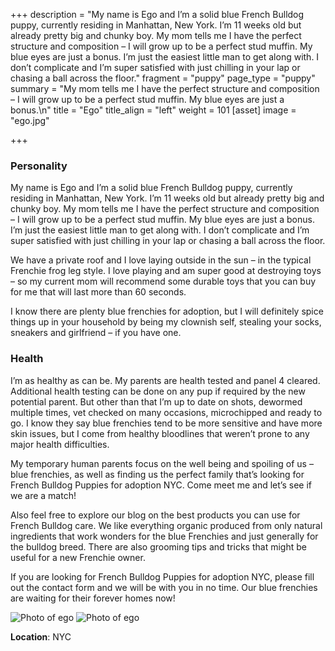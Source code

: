 +++
description = "My name is Ego and I’m a solid blue French Bulldog puppy, currently residing in Manhattan, New York. I’m 11 weeks old but already pretty big and chunky boy. My mom tells me I have the perfect structure and composition – I will grow up to be a perfect stud muffin. My blue eyes are just a bonus. I’m just the easiest little man to get along with. I don’t complicate and I’m super satisfied with just chilling in your lap or chasing a ball across the floor."
fragment = "puppy"
page_type = "puppy"
summary = "My mom tells me I have the perfect structure and composition – I will grow up to be a perfect stud muffin. My blue eyes are just a bonus.\n"
title = "Ego"
title_align = "left"
weight = 101
[asset]
image = "ego.jpg"

+++
### Personality

My name is Ego and I’m a solid blue French Bulldog puppy, currently residing in Manhattan, New York. I’m 11 weeks old but already pretty big and chunky boy. My mom tells me I have the perfect structure and composition – I will grow up to be a perfect stud muffin. My blue eyes are just a bonus. I’m just the easiest little man to get along with. I don’t complicate and I’m super satisfied with just chilling in your lap or chasing a ball across the floor.

We have a private roof and I love laying outside in the sun – in the typical Frenchie frog leg style. I love playing and am super good at destroying toys – so my current mom will recommend some durable toys that you can buy for me that will last more than 60 seconds.

I know there are plenty blue frenchies for adoption, but I will definitely spice things up in your household by being my clownish self, stealing your socks, sneakers and girlfriend – if you have one.

### Health

I’m as healthy as can be. My parents are health tested and panel 4 cleared. Additional health testing can be done on any pup if required by the new potential parent. But other than that I’m up to date on shots, dewormed multiple times, vet checked on many occasions, microchipped and ready to go. I know they say blue frenchies tend to be more sensitive and have more skin issues, but I come from healthy bloodlines that weren’t prone to any major health difficulties.

My temporary human parents focus on the well being and spoiling of us – blue frenchies, as well as finding us the perfect family that’s looking for French Bulldog Puppies for adoption NYC. Come meet me and let’s see if we are a match!

Also feel free to explore our blog on the best products you can use for French Bulldog care. We like everything organic produced from only natural ingredients that work wonders for the blue Frenchies and just generally for the bulldog breed. There are also grooming tips and tricks that might be useful for a new Frenchie owner.

If you are looking for French Bulldog Puppies for adoption NYC, please fill out the contact form and we will be with you in no time. Our blue frenchies are waiting for their forever homes now!

![Photo of ego](/images/ego_1.jpg)
![Photo of ego](/images/ego_2.jpg)

**Location**: NYC